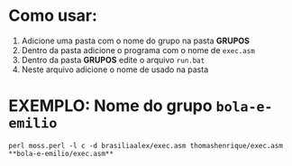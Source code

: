 # Como usar:
1. Adicione uma pasta com o nome do grupo na pasta **GRUPOS** 
2. Dentro da pasta adicione o programa com o nome de `exec.asm`
3. Dentro da pasta **GRUPOS** edite o arquivo `run.bat` 
4. Neste arquivo adicione o nome de usado na pasta

# EXEMPLO: Nome do grupo `bola-e-emilio`

`perl moss.perl -l c -d brasiliaalex/exec.asm thomashenrique/exec.asm **bola-e-emilio/exec.asm**`

